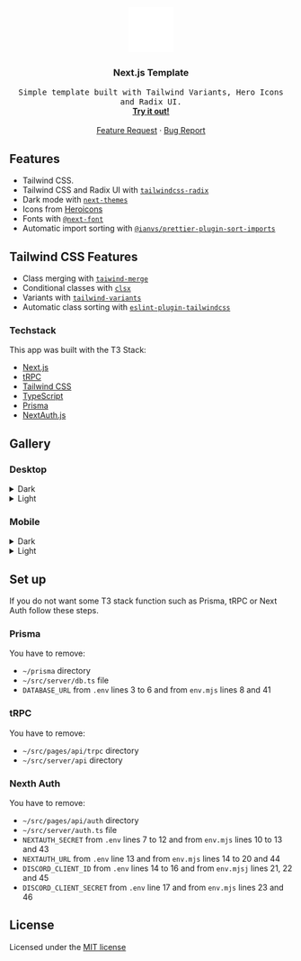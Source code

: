 <p align='center'>
  <a href='https://github.com/codingcodax/slug'>
    <img src='./.github/assets/logo.png' width='80' height='80' />
  </a>

  <h3 align='center'>Next.js Template</h3>

  <p align='center'>
    <samp>Simple template built with Tailwind Variants, Hero Icons and Radix UI.</samp>
    <br />
    <a href='https://github.com/codingcodax/next-template/generate' rel='noopener noreferrer' target='_blank'><strong>Try it out!</strong></a>
    <br />
    <br />
    <a href='https://github.com/codingcodax/slug/next-template/'>Feature Request</a>
    ·
    <a href='https://github.com/codingcodax/next-template/issues/'>Bug Report</a>
  </p>
</p>

## Features

- Tailwind CSS.
- Tailwind CSS and Radix UI with [`tailwindcss-radix`](https://github.com/ecklf/tailwindcss-radix)
- Dark mode with [`next-themes`](https://github.com/pacocoursey/next-themes)
- Icons from [Heroicons](https://heroicons.com/)
- Fonts with [`@next-font`](https://nextjs.org/docs/api-reference/next/font)
- Automatic import sorting with [`@ianvs/prettier-plugin-sort-imports`](https://github.com/IanVS/prettier-plugin-sort-imports)

## Tailwind CSS Features

- Class merging with [`taiwind-merge`](https://github.com/dcastil/tailwind-merge)
- Conditional classes with [`clsx`](https://github.com/lukeed/clsx)
- Variants with [`tailwind-variants`](https://www.tailwind-variants.org/)
- Automatic class sorting with [`eslint-plugin-tailwindcss`](https://github.com/francoismassart/eslint-plugin-tailwindcss)

### Techstack

This app was built with the T3 Stack:

- [Next.js](https://nextjs.org)
- [tRPC](https://trpc.io)
- [Tailwind CSS](https://tailwindcss.com)
- [TypeScript](https://typescriptlang.org)
- [Prisma](https://prisma.io)
- [NextAuth.js](https://next-auth.js.org)

## Gallery

### Desktop

<details>
  <summary>Dark</summary>
  <img src='./.github/assets/desktop-preview-dark.png' width='600' />
</details>

<details>
  <summary>Light</summary>
  <img src='./.github/assets/desktop-preview-light.png' width='600' />
</details>

### Mobile

<details>
  <summary>Dark</summary>
  <img src='./.github/assets/mobile-preview-dark.png' width='300' />
</details>

<details>
  <summary>Light</summary>
  <img src='./.github/assets/mobile-preview-light.png' width='300' />
</details>

## Set up

If you do not want some T3 stack function such as Prisma, tRPC or Next Auth follow these steps.

### Prisma

You have to remove:
- `~/prisma` directory
- `~/src/server/db.ts` file
- `DATABASE_URL` from `.env` lines 3 to 6 and from `env.mjs` lines 8 and 41

### tRPC

You have to remove:
- `~/src/pages/api/trpc` directory
- `~/src/server/api` directory

### Nexth Auth

You have to remove:
- `~/src/pages/api/auth` directory
- `~/src/server/auth.ts` file
- `NEXTAUTH_SECRET` from `.env` lines 7 to 12 and from `env.mjs` lines 10 to 13 and 43
- `NEXTAUTH_URL` from `.env` line 13 and from `env.mjs` lines 14 to 20 and 44
- `DISCORD_CLIENT_ID` from `.env` lines 14 to 16 and from `env.mjsj` lines 21, 22 and 45
- `DISCORD_CLIENT_SECRET` from `.env` line 17 and from `env.mjs` lines 23 and 46

## License

Licensed under the [MIT license](./LICENSE.md)

